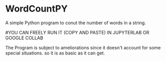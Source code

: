 # WordCountPY
A simple Python program to conut the number of words in a string.

#YOU CAN FREELY RUN IT (COPY AND PASTE) IN JUPYTERLAB OR GOOGLE COLLAB

The Program is subject to ameliorations since it doesn't account for some special situations. so it is as basic as it can get.
